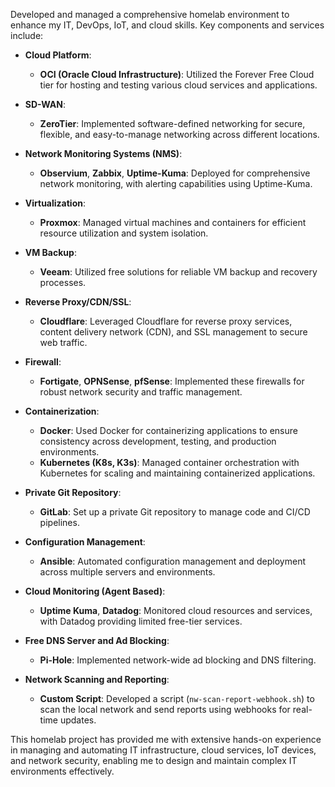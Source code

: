 Developed and managed a comprehensive homelab environment to enhance my IT, DevOps, IoT, and cloud skills. Key components and services include:

- **Cloud Platform**:
  - **OCI (Oracle Cloud Infrastructure)**: Utilized the Forever Free Cloud tier for hosting and testing various cloud services and applications.

- **SD-WAN**:
  - **ZeroTier**: Implemented software-defined networking for secure, flexible, and easy-to-manage networking across different locations.

- **Network Monitoring Systems (NMS)**:
  - **Observium**, **Zabbix**, **Uptime-Kuma**: Deployed for comprehensive network monitoring, with alerting capabilities using Uptime-Kuma.

- **Virtualization**:
  - **Proxmox**: Managed virtual machines and containers for efficient resource utilization and system isolation.

- **VM Backup**:
  - **Veeam**: Utilized free solutions for reliable VM backup and recovery processes.

- **Reverse Proxy/CDN/SSL**:
  - **Cloudflare**: Leveraged Cloudflare for reverse proxy services, content delivery network (CDN), and SSL management to secure web traffic.

- **Firewall**:
  - **Fortigate**, **OPNSense**, **pfSense**: Implemented these firewalls for robust network security and traffic management.

- **Containerization**:
  - **Docker**: Used Docker for containerizing applications to ensure consistency across development, testing, and production environments.
  - **Kubernetes (K8s, K3s)**: Managed container orchestration with Kubernetes for scaling and maintaining containerized applications.

- **Private Git Repository**:
  - **GitLab**: Set up a private Git repository to manage code and CI/CD pipelines.

- **Configuration Management**:
  - **Ansible**: Automated configuration management and deployment across multiple servers and environments.

- **Cloud Monitoring (Agent Based)**:
  - **Uptime Kuma**, **Datadog**: Monitored cloud resources and services, with Datadog providing limited free-tier services.

- **Free DNS Server and Ad Blocking**:
  - **Pi-Hole**: Implemented network-wide ad blocking and DNS filtering.

- **Network Scanning and Reporting**:
  - **Custom Script**: Developed a script (`nw-scan-report-webhook.sh`) to scan the local network and send reports using webhooks for real-time updates.

This homelab project has provided me with extensive hands-on experience in managing and automating IT infrastructure, cloud services, IoT devices, and network security, enabling me to design and maintain complex IT environments effectively.
